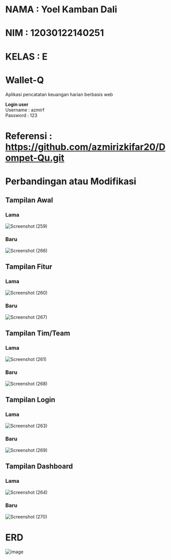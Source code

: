 # NAMA : Yoel Kamban Dali
# NIM : 12030122140251
# KELAS : E

# Wallet-Q
Aplikasi pencatatan keuangan harian berbasis web

<b>Login user</b> <br>
Username : azmirf<br>
Password : 123

# Referensi : https://github.com/azmirizkifar20/Dompet-Qu.git
# Perbandingan atau Modifikasi
## Tampilan Awal
### Lama 
![Screenshot (259)](https://github.com/YLKD/Wallet-Q/assets/166706257/109e102f-d033-4b42-ac8d-ae6b79ffea59)
### Baru
![Screenshot (266)](https://github.com/YLKD/Wallet-Q/assets/166706257/0502b740-b3ab-4ee9-8747-655f41c47a90)
## Tampilan Fitur
### Lama
![Screenshot (260)](https://github.com/YLKD/Wallet-Q/assets/166706257/4ef141f5-0cdd-4503-bdc4-2afb319a1495)
### Baru
![Screenshot (267)](https://github.com/YLKD/Wallet-Q/assets/166706257/fff7aab7-f85d-4f03-ad2b-eb4411521fa7)
## Tampilan Tim/Team
### Lama
![Screenshot (261)](https://github.com/YLKD/Wallet-Q/assets/166706257/ba22e972-dfec-49a7-bcdf-a1a6d144798e)
### Baru
![Screenshot (268)](https://github.com/YLKD/Wallet-Q/assets/166706257/0b48aa56-88bc-4deb-9a78-cbf1401f7d90)
## Tampilan Login
### Lama
![Screenshot (263)](https://github.com/YLKD/Wallet-Q/assets/166706257/b1974dca-e179-4154-bc9e-41931dc6b39c)
### Baru
![Screenshot (269)](https://github.com/YLKD/Wallet-Q/assets/166706257/7939cfa4-2118-4a3e-b726-2981200fe4fe)
## Tampilan Dashboard
### Lama
![Screenshot (264)](https://github.com/YLKD/Wallet-Q/assets/166706257/e512ecc5-0470-475f-8a3d-38beed3b8561)
### Baru 
![Screenshot (270)](https://github.com/YLKD/Wallet-Q/assets/166706257/93a4c499-f8a9-469f-beb8-33508b2b6e73)
# ERD
![image](https://github.com/YLKD/Wallet-Q/assets/166706257/c1c622d6-8e8c-4965-95ef-6b050e90ae14)
